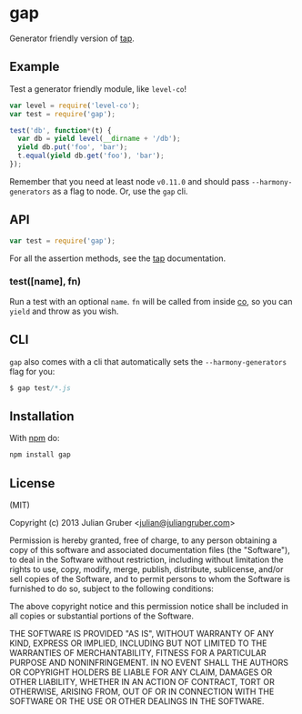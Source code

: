 # gap

Generator friendly version of [tap](https://github.com/isaacs/node-tap).

## Example

Test a generator friendly module, like `level-co`!

```js
var level = require('level-co');
var test = require('gap');

test('db', function*(t) {
  var db = yield level(__dirname + '/db');
  yield db.put('foo', 'bar');
  t.equal(yield db.get('foo'), 'bar');
});
```

Remember that you need at least node `v0.11.0` and should pass
`--harmony-generators` as a flag to node. Or, use the `gap` cli.

## API

```js
var test = require('gap');
```

For all the assertion methods, see the [tap](https://github.com/isaacs/node-tap)
documentation.

### test([name], fn)

Run a test with an optional `name`. `fn` will be called from inside
[co](https://github.com/visionmedia/co), so you can `yield` and throw
as you wish.

## CLI

`gap` also comes with a cli that automatically sets the `--harmony-generators` flag for you:

```js
$ gap test/*.js
```

## Installation

With [npm](https://npmjs.org) do:

```bash
npm install gap
```

## License

(MIT)

Copyright (c) 2013 Julian Gruber &lt;julian@juliangruber.com&gt;

Permission is hereby granted, free of charge, to any person obtaining a copy of
this software and associated documentation files (the "Software"), to deal in
the Software without restriction, including without limitation the rights to
use, copy, modify, merge, publish, distribute, sublicense, and/or sell copies
of the Software, and to permit persons to whom the Software is furnished to do
so, subject to the following conditions:

The above copyright notice and this permission notice shall be included in all
copies or substantial portions of the Software.

THE SOFTWARE IS PROVIDED "AS IS", WITHOUT WARRANTY OF ANY KIND, EXPRESS OR
IMPLIED, INCLUDING BUT NOT LIMITED TO THE WARRANTIES OF MERCHANTABILITY,
FITNESS FOR A PARTICULAR PURPOSE AND NONINFRINGEMENT. IN NO EVENT SHALL THE
AUTHORS OR COPYRIGHT HOLDERS BE LIABLE FOR ANY CLAIM, DAMAGES OR OTHER
LIABILITY, WHETHER IN AN ACTION OF CONTRACT, TORT OR OTHERWISE, ARISING FROM,
OUT OF OR IN CONNECTION WITH THE SOFTWARE OR THE USE OR OTHER DEALINGS IN THE
SOFTWARE.
